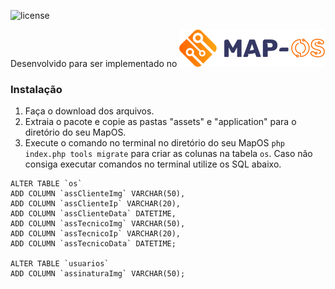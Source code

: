 
![license](https://img.shields.io/badge/license-MIT-green.svg?longCache=true&style=flat-square)

Desenvolvido para ser implementado no [<img src="https://raw.githubusercontent.com/RamonSilva20/mapos/master/assets/img/logo.png" alt="MapOS">](https://github.com/RamonSilva20/mapos)

### Instalação

1. Faça o download dos arquivos.
2. Extraia o pacote e copie as pastas "assets" e "application" para o diretório do seu MapOS.
3. Execute o comando no terminal no diretório do seu MapOS `php index.php tools migrate` para criar as colunas na tabela `os`. Caso não consiga executar comandos no terminal utilize os SQL abaixo.
```
ALTER TABLE `os`
ADD COLUMN `assClienteImg` VARCHAR(50),
ADD COLUMN `assClienteIp` VARCHAR(20),
ADD COLUMN `assClienteData` DATETIME,
ADD COLUMN `assTecnicoImg` VARCHAR(50),
ADD COLUMN `assTecnicoIp` VARCHAR(20),
ADD COLUMN `assTecnicoData` DATETIME;

ALTER TABLE `usuarios`
ADD COLUMN `assinaturaImg` VARCHAR(50);
```